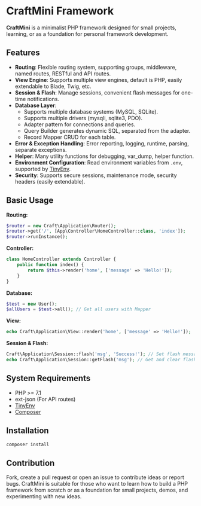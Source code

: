 # CraftMini Framework

**CraftMini** is a minimalist PHP framework designed for small projects, learning, or as a foundation for personal framework development.

## Features

- **Routing**: Flexible routing system, supporting groups, middleware, named routes, RESTful and API routes.
- **View Engine**: Supports multiple view engines, default is PHP, easily extendable to Blade, Twig, etc.
- **Session & Flash**: Manage sessions, convenient flash messages for one-time notifications.
- **Database Layer**: 
  - Supports multiple database systems (MySQL, SQLite).
  - Supports multiple drivers (mysqli, sqlite3, PDO).
  - Adapter pattern for connections and queries.
  - Query Builder generates dynamic SQL, separated from the adapter.
  - Record Mapper CRUD for each table.
- **Error & Exception Handling**: Error reporting, logging, runtime, parsing, separate exceptions.
- **Helper**: Many utility functions for debugging, var_dump, helper function.
- **Environment Configuration**: Read environment variables from `.env`, supported by [TinyEnv](https://github.com/datahihi1/tiny-env.git).
- **Security**: Supports secure sessions, maintenance mode, security headers (easily extendable).

## Basic Usage

**Routing:**
```php
$router = new Craft\Application\Router();
$router->get('/', [App\Controller\HomeController::class, 'index']);
$router->runInstance();
```

**Controller:**

```php
class HomeController extends Controller {
    public function index() {
        return $this->render('home', ['message' => 'Hello!']);
    }
}
```

**Database:**
```php
$test = new User();
$allUsers = $test->all(); // Get all users with Mapper
```

**View:**
```php
echo Craft\Application\View::render('home', ['message' => 'Hello!']);
```

**Session & Flash:**
```php
Craft\Application\Session::flash('msg', 'Success!'); // Set flash message
echo Craft\Application\Session::getFlash('msg'); // Get and clear flash message
```

## System Requirements
- PHP >= 7.1
- ext-json (For API routes)
- [TinyEnv](https://github.com/datahihi1/tiny-env.git)
- [Composer](https://getcomposer.org/)
## Installation

```bash
composer install
```

## Contribution
Fork, create a pull request or open an issue to contribute ideas or report bugs.
CraftMini is suitable for those who want to learn how to build a PHP framework from scratch or as a foundation for small projects, demos, and experimenting with new ideas.